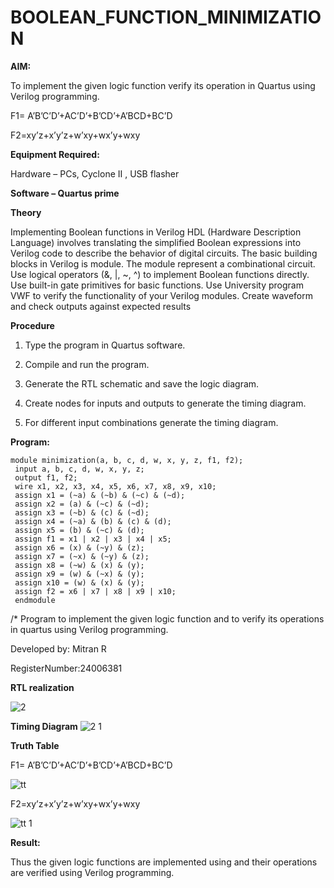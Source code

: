 # BOOLEAN_FUNCTION_MINIMIZATION

**AIM:**

To implement the given logic function verify its operation in Quartus using Verilog programming.

F1= A’B’C’D’+AC’D’+B’CD’+A’BCD+BC’D 

F2=xy’z+x’y’z+w’xy+wx’y+wxy

**Equipment Required:**

Hardware – PCs, Cyclone II , USB flasher

**Software – Quartus prime**

**Theory**

Implementing Boolean functions in Verilog HDL (Hardware Description Language) involves translating the simplified Boolean expressions into Verilog code to describe the behavior of digital circuits. The basic building blocks in Verilog is module. The module represent a combinational circuit. Use logical operators (&, |, ~, ^) to implement Boolean functions directly. Use built-in gate primitives for basic functions. Use University program VWF to verify the functionality of your Verilog modules. Create waveform and check outputs against expected results

**Procedure**

1.	Type the program in Quartus software.

2.	Compile and run the program.

3.	Generate the RTL schematic and save the logic diagram.

4.	Create nodes for inputs and outputs to generate the timing diagram.

5.	For different input combinations generate the timing diagram.


**Program:**
```
module minimization(a, b, c, d, w, x, y, z, f1, f2);
 input a, b, c, d, w, x, y, z;
 output f1, f2;
 wire x1, x2, x3, x4, x5, x6, x7, x8, x9, x10;
 assign x1 = (~a) & (~b) & (~c) & (~d);
 assign x2 = (a) & (~c) & (~d);
 assign x3 = (~b) & (c) & (~d);
 assign x4 = (~a) & (b) & (c) & (d);
 assign x5 = (b) & (~c) & (d);
 assign f1 = x1 | x2 | x3 | x4 | x5;
 assign x6 = (x) & (~y) & (z);
 assign x7 = (~x) & (~y) & (z);
 assign x8 = (~w) & (x) & (y);
 assign x9 = (w) & (~x) & (y);
 assign x10 = (w) & (x) & (y);
 assign f2 = x6 | x7 | x8 | x9 | x10;
 endmodule

```
/* Program to implement the given logic function and to verify its operations in quartus using Verilog programming. 

Developed by: Mitran R

RegisterNumber:24006381


**RTL realization**

![2](https://github.com/user-attachments/assets/70b50dbe-912e-4378-878d-741943a9039c)

**Timing Diagram**
![2 1](https://github.com/user-attachments/assets/40b9aa33-82d2-4d1c-9bd0-c354a3810b4f)

**Truth Table**

F1= A’B’C’D’+AC’D’+B’CD’+A’BCD+BC’D 

![tt](https://github.com/user-attachments/assets/872fb103-17d8-48da-9de9-54c84abf9952)

F2=xy’z+x’y’z+w’xy+wx’y+wxy

![tt 1](https://github.com/user-attachments/assets/316827c9-c6c3-4b2f-87db-42d9e15a5042)

**Result:**

Thus the given logic functions are implemented using and their operations are verified using Verilog programming.

